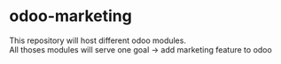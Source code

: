 # odoo-marketing

This repository will host different odoo modules.  
All thoses modules will serve one goal -> add marketing feature to odoo
